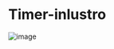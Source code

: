 # Timer-inlustro
![image](https://user-images.githubusercontent.com/86118583/163084993-599e3c96-267b-4c70-b0c1-4a93aa1c12cd.png)
